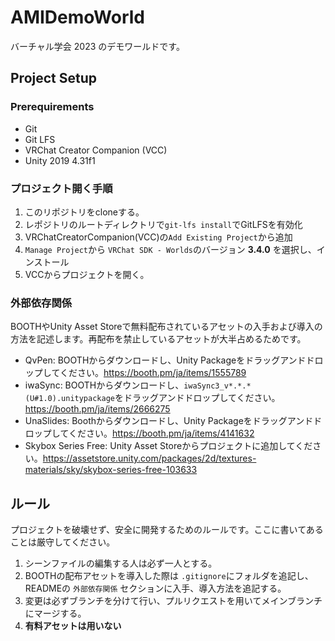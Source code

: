 # AMIDemoWorld

バーチャル学会 2023 のデモワールドです。

## Project Setup

### Prerequirements

- Git
- Git LFS
- VRChat Creator Companion (VCC)
- Unity 2019 4.31f1

### プロジェクト開く手順

1. このリポジトリをcloneする。
2. レポジトリのルートディレクトリで`git-lfs install`でGitLFSを有効化
3. VRChatCreatorCompanion(VCC)の`Add Existing Project`から追加
4. `Manage Project`から `VRChat SDK - Worlds`のバージョン **3.4.0** を選択し、インストール
5. VCCからプロジェクトを開く。

### 外部依存関係

BOOTHやUnity Asset Storeで無料配布されているアセットの入手および導入の方法を記述します。再配布を禁止しているアセットが大半占めるためです。

- QvPen: BOOTHからダウンロードし、Unity Packageをドラッグアンドドロップしてください。<https://booth.pm/ja/items/1555789>
- iwaSync: BOOTHからダウンロードし、`iwaSync3_v*.*.*(U#1.0).unitypackage`をドラッグアンドドロップしてください。<https://booth.pm/ja/items/2666275>
- UnaSlides: Boothからダウンロードし、Unity Packageをドラッグアンドドロップしてください。<https://booth.pm/ja/items/4141632>
- Skybox Series Free: Unity Asset Storeからプロジェクトに追加してください。<https://assetstore.unity.com/packages/2d/textures-materials/sky/skybox-series-free-103633>

## ルール

プロジェクトを破壊せず、安全に開発するためのルールです。ここに書いてあることは厳守してください。

1. シーンファイルの編集する人は必ず一人とする。
2. BOOTHの配布アセットを導入した際は `.gitignore`にフォルダを追記し、READMEの `外部依存関係` セクションに入手、導入方法を追記する。
3. 変更は必ずブランチを分けて行い、プルリクエストを用いてメインブランチにマージする。
4. **有料アセットは用いない**

